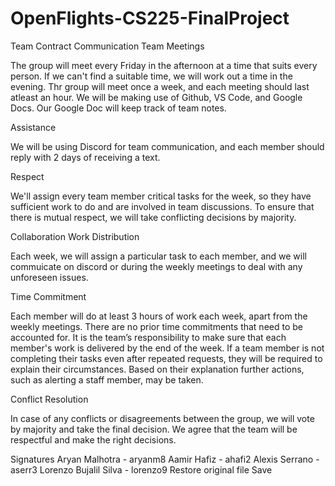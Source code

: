 # OpenFlights-CS225-FinalProject

Team Contract
Communication
Team Meetings

The group will meet every Friday in the afternoon at a time that suits every person. If we can't find a suitable time, we will work out a time in the evening. Thr group will meet once a week, and each meeting should last atleast an hour. We will be making use of Github, VS Code, and Google Docs. Our Google Doc will keep track of team notes.

Assistance

We will be using Discord for team communication, and each member should reply with 2 days of receiving a text.

Respect

We'll assign every team member critical tasks for the week, so they have sufficient work to do and are involved in team discussions. To ensure that there is mutual respect, we will take conflicting decisions by majority.

Collaboration
Work Distribution

Each week, we will assign a particular task to each member, and we will commuicate on discord or during the weekly meetings to deal with any unforeseen issues.

Time Commitment

Each member will do at least 3 hours of work each week, apart from the weekly meetings. There are no prior time commitments that need to be accounted for. It is the team’s responsibility to make sure that each member's work is delivered by the end of the week. If a team member is not completing their tasks even after repeated requests, they will be required to explain their circumstances. Based on their explanation further actions, such as alerting a staff member, may be taken.

Conflict Resolution

In case of any conflicts or disagreements between the group, we will vote by majority and take the final decision. We agree that the team will be respectful and make the right decisions.

Signatures
Aryan Malhotra - aryanm8
Aamir Hafiz - ahafi2
Alexis Serrano - aserr3
Lorenzo Bujalil Silva - lorenzo9
Restore original file
Save
